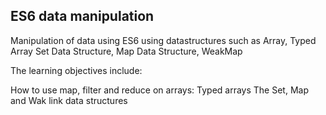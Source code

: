 ## ES6 data manipulation

Manipulation of data using ES6 using datastructures such as Array, Typed Array Set Data Structure, Map Data Structure, WeakMap

The learning objectives include:

How to use map, filter and reduce on arrays:
Typed arrays
The Set, Map and Wak link data structures
